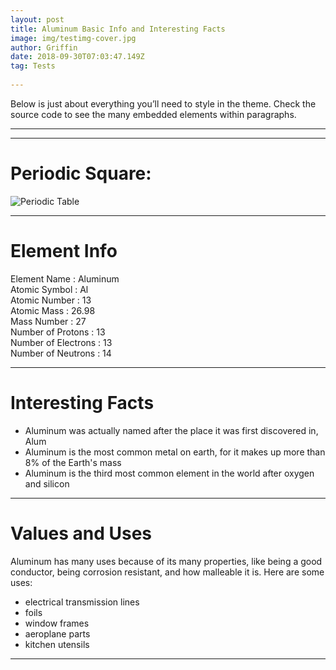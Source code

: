 ```yaml
---
layout: post
title: Aluminum Basic Info and Interesting Facts
image: img/testimg-cover.jpg
author: Griffin
date: 2018-09-30T07:03:47.149Z
tag: Tests
 
---
```


Below is just about everything you’ll need to style in the theme. Check the source code to see the many embedded elements within paragraphs.

---


---

# Periodic Square:
<img src="http://periodictable.com/Samples/013.21/s13.JPG" alt="Periodic Table"/>

---

# Element Info

Element Name : Aluminum <br/>
Atomic Symbol : Al <br/>
Atomic Number : 13 <br/>
Atomic Mass : 26.98 <br/>
Mass Number : 27 <br/>
Number of Protons : 13 <br/>
Number of Electrons : 13 <br/>
Number of Neutrons : 14 <br/>

---

# Interesting Facts

- Aluminum was actually named after the place it was first discovered in, Alum
- Aluminum is the most common metal on earth, for it makes up more than 8% of the Earth's mass
- Aluminum is the third most common element in the world after oxygen and silicon

---

# Values and Uses

Aluminum has many uses because of its many properties, like being a good conductor, being corrosion resistant, and how malleable it is. Here are some uses:
- electrical transmission lines
- foils
- window frames
- aeroplane parts
- kitchen utensils

---
